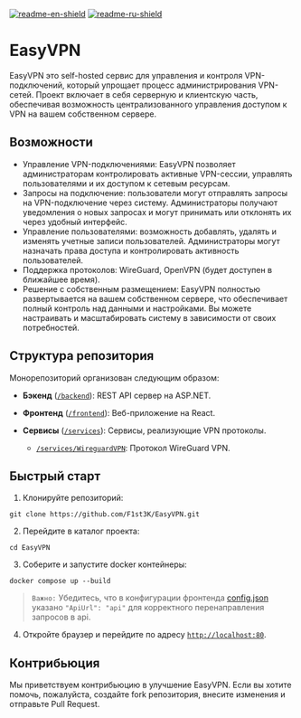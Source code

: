 [![readme-en-shield]][readme-en-url]
[![readme-ru-shield]][readme-ru-url]

# EasyVPN

EasyVPN это self-hosted сервис для управления и контроля VPN-подключений, который 
упрощает процесс администрирования VPN-сетей. Проект включает в себя серверную и 
клиентскую часть, обеспечивая возможность централизованного управления доступом к VPN 
на вашем собственном сервере.

## Возможности

* Управление VPN-подключениями: EasyVPN позволяет администраторам контролировать активные VPN-сессии,
  управлять пользователями и их доступом к сетевым ресурсам.
* Запросы на подключение: пользователи могут отправлять запросы на VPN-подключение через систему. Администраторы
получают уведомления о новых запросах и могут принимать или отклонять их через удобный интерфейс.
* Управление пользователями: возможность добавлять, удалять и изменять учетные записи пользователей. Администраторы могут
  назначать права доступа и контролировать активность пользователей.
* Поддержка протоколов: WireGuard, OpenVPN (будет доступен в ближайшее время).
* Решение с собственным размещением: EasyVPN полностью развертывается на вашем собственном сервере, что 
обеспечивает полный контроль над данными и настройками. Вы можете настраивать и масштабировать 
систему в зависимости от своих потребностей.

## Структура репозитория
Монорепозиторий организован следующим образом:

- **Бэкенд** ([`/backend`](backend)):
  REST API сервер на ASP.NET.

- **Фронтенд** ([`/frontend`](frontend)): Веб-приложение на React.

- **Сервисы** ([`/services`](services)):
  Сервисы, реализующие VPN протоколы.
  - [`/services/WireguardVPN`](services/WireguardVPN): Протокол WireGuard VPN.

## Быстрый старт

1. Клонируйте репозиторий:
```
git clone https://github.com/F1st3K/EasyVPN.git
```

2. Перейдите в каталог проекта:
```
cd EasyVPN
```

3. Соберите и запустите docker контейнеры:
```
docker compose up --build
```
> `Важно:` Убедитесь, что в конфигурации фронтенда [config.json](./frontend/src/config.json) указано
> `"ApiUrl": "api"` для корректного перенаправления запросов в api.

4. Откройте браузер и перейдите по адресу [``http://localhost:80``](http://localhost:80).

## Контрибьюция

Мы приветствуем контрибьюцию в улучшение EasyVPN. Если вы хотите помочь, пожалуйста, создайте fork репозитория,
внесите изменения и отправьте Pull Request.

[readme-en-shield]: https://img.shields.io/badge/en-gray
[readme-en-url]: README.md
[readme-ru-shield]: https://img.shields.io/badge/ru-blue
[readme-ru-url]: README.ru_RU.md
